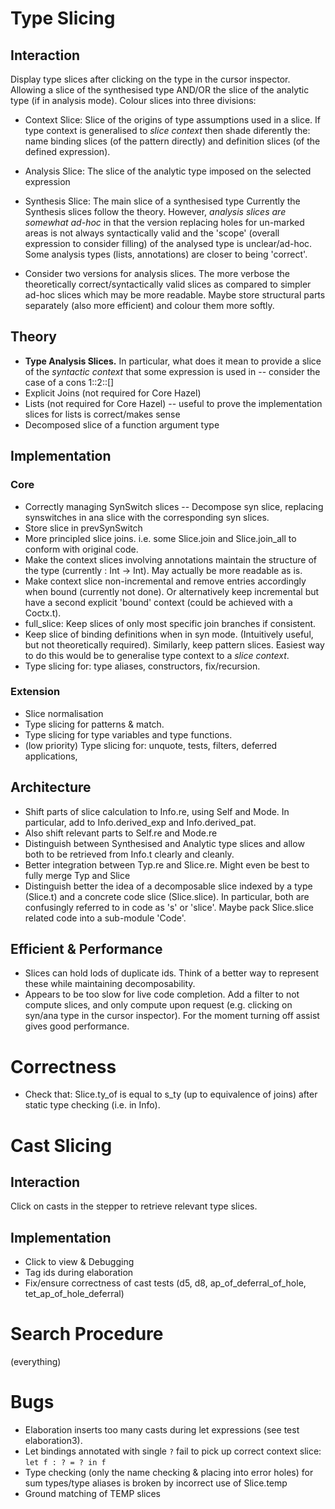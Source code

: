 # Type Slicing
## Interaction
Display type slices after clicking on the type in the cursor inspector. Allowing a slice of the synthesised type AND/OR the slice of the analytic type (if in analysis mode).
Colour slices into three divisions:
- Context Slice: Slice of the origins of type assumptions used in a slice. If type context is generalised to _slice context_ then shade diferently the: name binding slices (of the pattern directly) and definition slices (of the defined expression).
- Analysis Slice: The slice of the analytic type imposed on the selected expression
- Synthesis Slice: The main slice of a synthesised type
Currently the Synthesis slices follow the theory. However, _analysis slices are somewhat ad-hoc_ in that the version replacing holes for un-marked areas is not always syntactically valid and the 'scope' (overall expression to consider filling) of the analysed type is unclear/ad-hoc.
Some analysis types (lists, annotations) are closer to being 'correct'. 

- Consider two versions for analysis slices. The more verbose the theoretically correct/syntactically valid slices as compared to simpler ad-hoc slices which may be more readable. Maybe store structural parts separately (also more efficient) and colour them more softly.

## Theory
- **Type Analysis Slices.** In particular, what does it mean to provide a slice of the _syntactic context_ that some expression is used in -- consider the case of a cons 1::2::[]
- Explicit Joins (not required for Core Hazel)
- Lists (not required for Core Hazel) -- useful to prove the implementation slices for lists is correct/makes sense
- Decomposed slice of a function argument type

## Implementation
### Core 
- Correctly managing SynSwitch slices -- Decompose syn slice, replacing synswitches in ana slice with the corresponding syn slices.
- Store slice in prevSynSwitch
- More principled slice joins. i.e. some Slice.join and Slice.join_all to conform with original code.
- Make the context slices involving annotations maintain the structure of the type (currently : Int -> Int). May actually be more readable as is.
- Make context slice non-incremental and remove entries accordingly when bound (currently not done). Or alternatively keep incremental but have a second explicit 'bound' context (could be achieved with a Coctx.t).
- full\_slice: Keep slices of only most specific join branches if consistent.
- Keep slice of binding definitions when in syn mode. (Intuitively useful, but not theoretically required). Similarly, keep pattern slices. Easiest way to do this would be to generalise type context to a _slice context_.
- Type slicing for: type aliases, constructors, fix/recursion.

### Extension
- Slice normalisation
- Type slicing for patterns & match.
- Type slicing for type variables and type functions.
- (low priority) Type slicing for: unquote, tests, filters, deferred applications, 

## Architecture
- Shift parts of slice calculation to Info.re, using Self and Mode. In particular, add to Info.derived\_exp and Info.derived\_pat.
- Also shift relevant parts to Self.re and Mode.re
- Distinguish between Synthesised and Analytic type slices and allow both to be retrieved from Info.t clearly and cleanly.
- Better integration between Typ.re and Slice.re. Might even be best to fully merge Typ and Slice
- Distinguish better the idea of a decomposable slice indexed by a type (Slice.t) and a concrete code slice (Slice.slice). In particular, both are confusingly referred to in code as 's' or 'slice'. Maybe pack Slice.slice related code into a sub-module 'Code'.

## Efficient & Performance
- Slices can hold lods of duplicate ids. Think of a better way to represent these while maintaining decomposability.
- Appears to be too slow for live code completion. Add a filter to not compute slices, and only compute upon request (e.g. clicking on syn/ana type in the cursor inspector). For the moment turning off assist gives good performance.

# Correctness
- Check that: Slice.ty\_of is equal to s\_ty (up to equivalence of joins) after static type checking (i.e. in Info).

# Cast Slicing
## Interaction
Click on casts in the stepper to retrieve relevant type slices.

## Implementation
- Click to view & Debugging
- Tag ids during elaboration
- Fix/ensure correctness of cast tests (d5, d8, ap\_of\_deferral\_of\_hole, tet\_ap\_of\_hole\_deferral)

# Search Procedure
(everything)


# Bugs
- Elaboration inserts too many casts during let expressions (see test elaboration3).
- Let bindings annotated with single `?` fail to pick up correct context slice: `let f : ? = ? in f`
- Type checking (only the name checking & placing into error holes) for sum types/type aliases is broken by incorrect use of Slice.temp 
- Ground matching of TEMP slices
